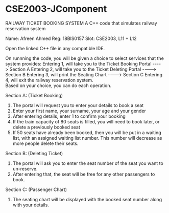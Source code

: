 # CSE2003-JComponent

RAILWAY TICKET BOOKING SYSTEM
A C++ code that simulates railway reservation system

Name: Afreen Ahmed
Reg: 18BIS0157
Slot: CSE2003, L11 + L12

Open the linked C++ file in any compatible IDE.

On runnning the code, you will be given a choice to select services that the system provides:
Entering 1, will take you to the Ticket Booking Portal              ----> Section A
Entering 2, will take you to the Ticket Deleting Portal             ----> Section B
Entering 3, will print the Seating Chart                            ----> Section C
Entering 4, will exit the railway reservation system.               
Based on your choice, you can do each operation.


Section A:
(Ticket Booking)
1. The portal will request you to enter your details to book a seat
2. Enter your first name, your surname, your age and your gender
3. After entering details, enter 1 to confirm your booking
4. If the train capacity of 80 seats is filled, you will need to book later, or delete a previously booked seat
5. If 50 seats have already been booked, then you will be put in a waiting list, with an assigned waiting list number.
   This number will decrease as more people delete their seats.


Section B:
(Deleting Ticket)
1. The portal will ask you to enter the seat number of the seat you want to un-reserve.
2. After entering that, the seat will be free for any other passengers to book.

Section C:
(Passenger Chart)
1. The seating chart will be displayed with the booked seat number along with your details.





